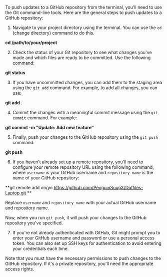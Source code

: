 To push updates to a GitHub repository from the terminal, you'll need to use the Git command-line tools. Here are the general steps to push updates to a GitHub repository:

1. Navigate to your project directory using the terminal. You can use the `cd` (change directory) command to do this.

**cd /path/to/your/project**

2. Check the status of your Git repository to see what changes you've made and which files are ready to be committed. Use the following command:

**git status**

3. If you have uncommitted changes, you can add them to the staging area using the `git add` command. For example, to add all changes, you can use:

**git add .**

4. Commit the changes with a meaningful commit message using the `git commit` command. For example:

**git commit -m "Update: Add new feature"**

5. Finally, push your changes to the GitHub repository using the `git push` command:

**git push**

6. If you haven't already set up a remote repository, you'll need to configure your remote repository URL using the following command, where `username` is your GitHub username and `repository_name` is the name of your GitHub repository:

**git remote add origin https://github.com/PenguinSoupX/Dotfiles-Laptop.git **

Replace `username` and `repository_name` with your actual GitHub username and repository name.

Now, when you run `git push`, it will push your changes to the GitHub repository you've specified.

7. If you're not already authenticated with GitHub, Git might prompt you to enter your GitHub username and password or use a personal access token. You can also set up SSH keys for authentication to avoid entering your credentials each time.

Note that you must have the necessary permissions to push changes to the GitHub repository. If it's a private repository, you'll need the appropriate access rights.

